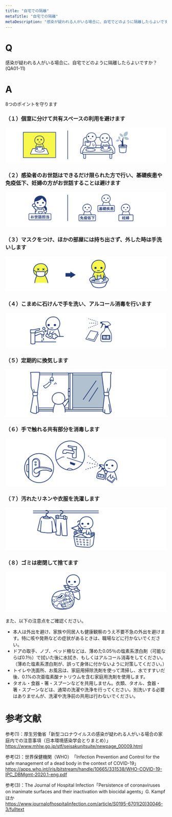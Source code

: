 ```yaml
---
title: "自宅での隔離"
metaTitle: "自宅での隔離"
metaDescription: "感染が疑われる人がいる場合に、自宅でどのように隔離したらよいですか？"
---
```


# Q
感染が疑われる人がいる場合に、自宅でどのように隔離したらよいですか？
(QA01-11)
​
# A
8つのポイントを守ります  
### （１）個室に分けて共有スペースの利用を避けます
![1つ目のポイント](./QA01-11-1.png)

### （２）感染者のお世話はできるだけ限られた方で行い、基礎疾患や免疫低下、妊婦の方がお世話することは避けます
![2つ目のポイント](./QA01-11-2.png)

### （３）マスクをつけ、ほかの部屋には持ち出さず、外した時は手洗いします
![3つ目のポイント](./QA01-11-3.png)

### （４）こまめに石けんで手を洗い、アルコール消毒を行います
![4つ目のポイント](./QA01-11-4.png)

### （５）定期的に換気します
![5つ目のポイント](./QA01-11-5.png)

### （６）手で触れる共有部分を消毒します
![6つ目のポイント](./QA01-11-6.png)

### （７）汚れたリネンや衣服を洗濯します
![7つ目のポイント](./QA01-11-7.png)

### （８）ゴミは密閉して捨てます
![8つ目のポイント](./QA01-11-8.png)

また、以下の注意点をご確認ください。  
* 本人は外出を避け、家族や同居人も健康観察のうえ不要不急の外出を避けます。特に咳や発熱などの症状があるときは、職場などに行かないでください。  
* ドアの取手、ノブ、ベッド柵などは、薄めた0.05％の塩素系漂白剤（可能ならば0.1％）で拭いた後に水拭き、もしくはアルコール消毒をしてください。（薄めた塩素系漂白剤が、誤って身体に付かないように対策してください。）  
* トイレや洗面所、お風呂は、家庭用掃除洗剤を使って清掃し、水ですすいだ後、0.1%の次亜塩素酸ナトリウムを含む家庭用洗剤を使用します。  
* タオル・食器・箸・スプーンなどを共用しません。衣類、タオル、食器・箸・スプーンなどは、通常の洗濯や洗浄を行ってください。別洗いする必要はありませんが、洗濯や洗浄前の共用は行わないでください。

# 参考文献
参考(1)：厚生労働省「新型コロナウイルスの感染が疑われる人がいる場合の家庭内での注意事項（日本環境感染学会とりまとめ）」  
https://www.mhlw.go.jp/stf/seisakunitsuite/newpage_00009.html  
  
参考(2)：世界保健機関（WHO）​「Infection Prevention and Control for the safe management of a dead body in the context of COVID-19」  
https://apps.who.int/iris/bitstream/handle/10665/331538/WHO-COVID-19-lPC_DBMgmt-2020.1-eng.pdf  
  
参考(3)：The Journal of Hospital Infection「Persistence of coronaviruses on inanimate surfaces and their inactivation with biocidal agents」G. Kampfほか  
https://www.journalofhospitalinfection.com/article/S0195-6701(20)30046-3/fulltext